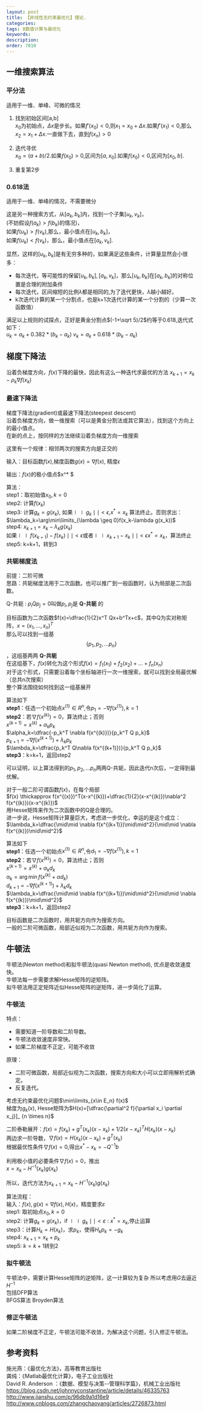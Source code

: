 ```yaml
---
layout: post
title: 【非线性无约束最优化】理论.
categories:
tags: 8数值计算与最优化
keywords:
description:
order: 7010
---
```





## 一维搜索算法

### 平分法
适用于一维、单峰、可微的情况
1. 找到初始区间[a,b]  
$x_0$为初始点，$\Delta x$是步长。如果$f'(x_0)<0$,则$x_1=x_0+\Delta x$.如果$f'(x_1)<0$,那么$x_2=x_1+\Delta x$.一直做下去，直到$f(x_n)>0$  

2. 迭代寻优  
$x_0=(a+b)/2$.如果$f(x_0)>0$,区间为$[a,x_0]$.如果$f(x_0)<0$,区间为$[x_0,b]$.

3. 重复第2步

### 0.618法
适用于一维、单峰的情况，不需要微分  

这是另一种搜索方式，从$[a_k,b_k]$内，找到一个子集$[u_k,v_k]$，  
(不妨假设$f(a_k)>f(b_k)$的情况)，  
如果$f(u_k)>f(v_k)$,那么，最小值点在$[u_k,b_k]$，  
如果$f(u_k)<f(v_k)$，那么，最小值点在$[a_k,v_k]$.

显然，这样的$[u_k,b_k]$是有无穷多种的，如果满足这些条件，计算量显然会小很多：
- 每次迭代，等可能性的保留$[u_k,b_k],[a_k,v_k]$，那么$[u_k,b_k]$在$[a_k,b_k]$的对称位置是合理的附加条件
- 每次迭代，区间缩短的比例$\lambda$都是相同的,为了迭代更快，$\lambda$越小越好。
- k次迭代计算的某一个分割点，也是k+1次迭代计算的某一个分割的（少算一次函数值）

满足以上规则的试探点，正好是黄金分割点$(-1+\sqrt 5)/2$约等于0.618,迭代式如下：  
$u_k=a_k+0.382* (b_k - a_k)$
$v_k=a_k+0.618* (b_k - a_k)$


## 梯度下降法

沿着负梯度方向，$f(x)$下降的最快，因此有这么一种迭代求最优的方法
$x_{k+1}=x_k-\rho_k \nabla f(x_k)$  

### 最速下降法
梯度下降法(gradient)或最速下降法(steepest descent)  
沿着负梯度方向，做一维搜索（可以是黄金分割法或其它算法），找到这个方向上的最小值点。   
在新的点上，按同样的方法继续沿着负梯度方向一维搜索   

这里有一个规律：相邻两次的搜索方向是正交的

输入：目标函数$f(x)$,梯度函数$g(x)=\nabla f(x)$, 精度$\epsilon$  


输出：$f(x)$的极小值点$x^* $  


算法：  
step1：取初始值$x_0,k=0$  
step2: 计算$f(x_k)$  
step3: 计算$g_k=g(x_k)$, 如果$\mid \mid g_k \mid\mid <\epsilon$,$x^* =x_k$ 算法终止。否则求出：  
$\lambda_k=\arg\min\limits_{\lambda \geq 0}f(x_k-\lambda g(x_k))$  
step4: $x_{k+1}=x_k-\lambda_k g(x_k)$  
如果$\mid\mid f(x_{k+1})-f(x_k)\mid\mid <\epsilon$或者$\mid\mid x_{k+1}-x_k\mid\mid<\epsilon$$x^* =x_k$，算法终止  
step5: k=k+1，转到3  


### 共轭梯度法
前提：二阶可微  
思路：共轭梯度法用于二次函数。也可以推广到一般函数时，认为局部是二次函数。  


Q-共轭
:    $p_i Q p_j =0$叫做$p_i,p_j$是 **Q-共轭** 的  


目标函数为二次函数$f(x)=\dfrac{1}{2}x^T Qx+b^Tx+c$，其中Q为实对称矩阵，$x=(x_1,...,x_n)^T$  
那么可以找到一组基$$\{ p_1,p_2,...p_n\}$$，这组基两两 **Q-共轭**  
在这组基下，$f(x)$转化为这个形式$f(x)=f_1(x_1)+f_2(x_2)+...+f_n(x_n)$  
对于这个形式，只需要沿着每个坐标轴进行一次一维搜索，就可以找到全局最优解（总共n次搜索）  
整个算法围绕如何找到这一组基展开  


算法如下  
**step1**：任选一个初始点$x^{(1)}\in R^n$,令$p_1=-\nabla f(x^{(1)}), k=1$  
**step2**：若$\nabla f(x^{(k)})=0$，算法终止；否则  
$x^{(k+1)}=x^{(k)}+\alpha_k p_k$  
$\alpha_k=\dfrac{-p_k^T \nabla f(x^{(k)})}{p_k^T Q p_k}$  
$p_{k+1}=-\nabla f(x^{(k+1)})+\lambda_kp_k$  
$\lambda_k=\dfrac{p_k^T Q\nabla f(x^{(k+1)})}{p_k^T Q p_k}$  
**step3**：k=k+1，返回step2  


可以证明，以上算法得到的$p_1,p_2,...p_n$两两Q-共轭，因此迭代n次后，一定得到最优解。  


对于一般二阶可谓函数$f(x)$，在每个局部  
$f(x) \thickapprox f(x^{(x)})^T(x-x^{(k)})+\dfrac{1}{2}(x-x^{(k)})\nabla^2 f(x^{(k)})(x-x^{(k)})$  
用Hesse矩阵来作为二次函数中的Q是合理的。  
进一步说，Hesse矩阵计算量巨大，考虑进一步优化，幸运的是这个成立：$\lambda_k=\dfrac{\mid\mid \nabla f(x^{(k+1)})\mid\mid^2}{\mid\mid \nabla f(x^{(k)})\mid\mid^2}$  


算法如下  
**step1**：任选一个初始点$x^{(1)}\in R^n$,令$d_1=-\nabla f(x^{(1)}), k=1$  
**step2**：若$\nabla f(x^{(k)})=0$，算法终止；否则  
$x^{(k+1)}=x^{(k)}+\alpha_k d_k$  
$\alpha_k=\arg\min f(x^{(k)}+\alpha d_k)$  
$d_{k+1}=-\nabla f(x^{(k+1)})+\lambda_kd_k$  
$\lambda_k=\dfrac{\mid\mid \nabla f(x^{(k+1)})\mid\mid^2}{\mid\mid \nabla f(x^{(k)})\mid\mid^2}$  
**step3**：k=k+1，返回step2  



目标函数是二次函数时，用共轭方向作为搜索方向。  
一般的二阶可微函数，局部近似视为二次函数，用共轭方向作为搜索。  

## 牛顿法

牛顿法(Newton method)和拟牛顿法(quasi Newton method), 优点是收敛速度快。  
牛顿法每一步需要求解Hesse矩阵的逆矩阵。  
拟牛顿法用正定矩阵近似Hesse矩阵的逆矩阵，进一步简化了运算。  

### 牛顿法
特点：
- 需要知道一阶导数和二阶导数。   
- 牛顿法收敛速度非常快。  
- 如果二阶梯度不正定，可能不收敛  


原理：  
- 二阶可微函数，局部近似视为二次函数，搜索方向和大小可以立即用解析式确定。  
- 反复迭代。  


考虑无约束最优化问题$\min\limits_{x\in E_n} f(x)$  
梯度为$g_k(x)$, Hesse矩阵为$H(x)=[\dfrac{\partial^2 f}{\partial x_i \partial x_j}]_ {n \times n}$  


二阶泰勒展开：$f(x)=f(x_k)+g^T(x_k)(x-x_k)+1/2 (x-x_k)^T H(x_k)(x-x_k)$  
两边求一阶导数，$\nabla f(x)=H(x_k)(x-x_k)+g^T(x_k)$  
根据最优性条件$\nabla f(x)=0$,得出$x^* - x_k = -Q^{-1}b$  


利用极小值的必要条件$\nabla f(x)=0$，推出  
$x=x_k-H^{-1}(x_k)g(x_k)$  


所以，迭代方法为$x_{k+1}=x_k-H^{-1}(x_k)g(x_k)$  


算法流程：  
输入：$f(x), g(x)=\nabla f(x), H(x)$，精度要求$\varepsilon$  
step1: 取初始点$x_0, k=0$  
step2: 计算$g_k=g(x_k)$，if $\mid \mid g_k \mid \mid<\varepsilon$ : $x^* =x_k$,停止运算  
step3：计算$H_k=H(x_k)$，求$p_k$，使得$H_kp_k=-g_k$  
step4: $x_{k+1}=x_k+p_k$  
step5: $k=k+1$转到2


### 拟牛顿法

牛顿法中，需要计算Hesse矩阵的逆矩阵，这一计算较为复杂
所以考虑用$G$去逼近$H^{-1}$  
包括DFP算法  
BFGS算法
Broyden算法

### 修正牛顿法
如果二阶梯度不正定，牛顿法可能不收敛，为解决这个问题，引入修正牛顿法。  


## 参考资料
施光燕：《最优化方法》，高等教育出版社  
龚纯：《Matlab最优化计算》，电子工业出版社  
David R. Anderson ：《数据、模型与决策--管理科学篇》，机械工业出版社  
https://blog.csdn.net/johnnyconstantine/article/details/46335763  
http://www.jianshu.com/p/96db9a1d16e9  
http://www.cnblogs.com/zhangchaoyang/articles/2726873.html  
